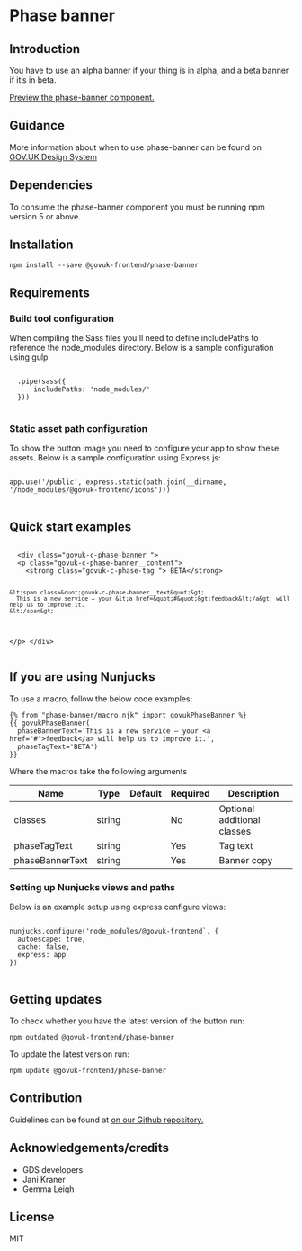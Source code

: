 


<h1 class="govuk-u-heading-36">
Phase banner
</h1>

<h2 class="govuk-u-heading-24">Introduction</h2>
<p class="govuk-u-core-24">
  You have to use an alpha banner if your thing is in alpha, and a beta banner if it’s in beta.
</p>


<p class="govuk-u-copy-19">
<a href="http://govuk-frontend-review.herokuapp.com/components/phase-banner/preview">Preview the phase-banner component.
</a>
</p>

<h2 class="govuk-u-heading-24">Guidance</h2>

<p class="govuk-u-copy-19">
  More information about when to use phase-banner can be found on <a href="http://www.linktodesignsystem.com/phase-banner" title="Link to read guidance on the use of phase-banner on Gov.uk Design system website">GOV.UK Design System</a>
</p>

<h2 class="govuk-u-heading-24">Dependencies</h2>

<p class="govuk-u-copy-19">To consume the phase-banner component you must be running npm version 5 or above. </p>

<p class="govuk-u-copy-19"></p>

<h2 class="govuk-u-heading-24">Installation</h2>
<pre><code>npm install --save @govuk-frontend/phase-banner</code></pre>

<h2 class="govuk-u-heading-24">Requirements</h2>
<h3 class="govuk-u-bold-19">Build tool configuration</h3>
<p class="govuk-u-copy-19">When compiling the Sass files you'll need to define includePaths to reference the node_modules directory. Below is a sample configuration using gulp</p>
<pre>
<code>
  .pipe(sass({
      includePaths: 'node_modules/'
  }))
</code>
</pre>

<h3 class="govuk-u-bold-19">Static asset path configuration</h3>
<p class="govuk-u-copy-19">To show the button image you need to configure your app to show these assets. Below is a sample configuration using Express js:</p>
<pre>
<code>
app.use('/public', express.static(path.join(__dirname, '/node_modules/@govuk-frontend/icons')))
</code>
</pre>

<h2 class="govuk-u-heading-24">Quick start examples</h2>
<p class="govuk-u-copy-19"></p>
<pre>
<code>
  &lt;div class=&quot;govuk-c-phase-banner &quot;&gt;
  &lt;p class=&quot;govuk-c-phase-banner__content&quot;&gt;
    &lt;strong class=&quot;govuk-c-phase-tag &quot;&gt; BETA&lt;/strong&gt;

    &lt;span class=&quot;govuk-c-phase-banner__text&quot;&gt;
      This is a new service – your &lt;a href=&quot;#&quot;&gt;feedback&lt;/a&gt; will help us to improve it.
    &lt;/span&gt;
  &lt;/p&gt;
&lt;/div&gt;
</code>
</pre>


<h2 class="govuk-u-heading-24">If you are using Nunjucks</h2>
<p class="govuk-u-copy-19">To use a macro, follow the below code examples:</p>
<pre><code>{% from &quot;phase-banner/macro.njk&quot; import govukPhaseBanner %}
{{ govukPhaseBanner(
  phaseBannerText=&#39;This is a new service – your &lt;a href=&quot;#&quot;&gt;feedback&lt;/a&gt; will help us to improve it.&#39;,
  phaseTagText=&#39;BETA&#39;)
}}
</code></pre>

<p class="govuk-u-copy-19">Where the macros take the following arguments</p>

<div>

<!-- TODO: Use the table macro here and pass it component argument data -->
| Name              | Type    | Default | Required  | Description
|---                |---      |---      |---        |---
| classes           | string  |         | No        | Optional additional classes
| phaseTagText      | string  |         | Yes       | Tag text
| phaseBannerText   | string  |         | Yes       | Banner copy

</div>

<h3 class="govuk-u-bold-19">Setting up Nunjucks views and paths</h3>
<p class="govuk-u-copy-19">Below is an example setup using express configure views:</p>
<pre>
<code>
nunjucks.configure('node_modules/@govuk-frontend`, {
  autoescape: true,
  cache: false,
  express: app
})
</code>
</pre>

<h2 class="govuk-u-heading-24">Getting updates</h2>

<p class="govuk-u-copy-19">To check whether you have the latest version of the button run:</p>

<pre><code>npm outdated @govuk-frontend/phase-banner</code></pre>

<p class="govuk-u-copy-19">To update the latest version run:</p>

<pre><code>npm update @govuk-frontend/phase-banner</code></pre>

<h2 class="govuk-u-heading-24">Contribution</h2>
<p class="govuk-u-copy-19">
  Guidelines can be found at <a href="https://github.com/alphagov/govuk-frontend/blob/master/CONTRIBUTING.md" title="link to contributing guidelines on our github repository">on our Github repository.</a>
</p>

<h2 class="govuk-u-heading-24">Acknowledgements/credits</h2>

<ul class="govuk-c-list ">

  <li>
        GDS developers
  </li>
  <li>
        Jani Kraner
  </li>
  <li>
        Gemma Leigh
  </li>

</ul>


<h2 class="govuk-u-heading-24">License</h2>
<p class="govuk-u-copy-19">MIT</p>
